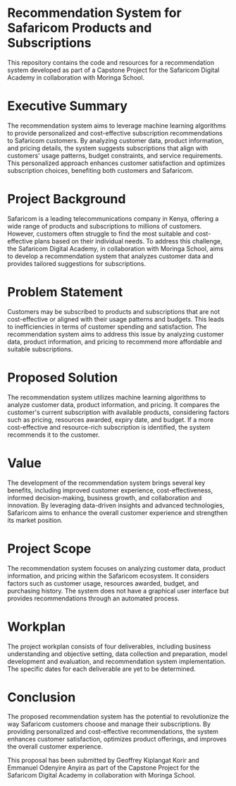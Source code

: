 # Recommendation System for Safaricom Products and Subscriptions
This repository contains the code and resources for a recommendation system developed as part of a Capstone Project for the Safaricom Digital Academy in collaboration with Moringa School.</br>

# Executive Summary
The recommendation system aims to leverage machine learning algorithms to provide personalized and cost-effective subscription recommendations to Safaricom customers. By analyzing customer data, product information, and pricing details, the system suggests subscriptions that align with customers' usage patterns, budget constraints, and service requirements. This personalized approach enhances customer satisfaction and optimizes subscription choices, benefiting both customers and Safaricom.</br>

# Project Background
Safaricom is a leading telecommunications company in Kenya, offering a wide range of products and subscriptions to millions of customers. However, customers often struggle to find the most suitable and cost-effective plans based on their individual needs. To address this challenge, the Safaricom Digital Academy, in collaboration with Moringa School, aims to develop a recommendation system that analyzes customer data and provides tailored suggestions for subscriptions.</br>

# Problem Statement
Customers may be subscribed to products and subscriptions that are not cost-effective or aligned with their usage patterns and budgets. This leads to inefficiencies in terms of customer spending and satisfaction. The recommendation system aims to address this issue by analyzing customer data, product information, and pricing to recommend more affordable and suitable subscriptions.</br>

# Proposed Solution
The recommendation system utilizes machine learning algorithms to analyze customer data, product information, and pricing. It compares the customer's current subscription with available products, considering factors such as pricing, resources awarded, expiry date, and budget. If a more cost-effective and resource-rich subscription is identified, the system recommends it to the customer.</br>

# Value
The development of the recommendation system brings several key benefits, including improved customer experience, cost-effectiveness, informed decision-making, business growth, and collaboration and innovation. By leveraging data-driven insights and advanced technologies, Safaricom aims to enhance the overall customer experience and strengthen its market position.</br>

# Project Scope
The recommendation system focuses on analyzing customer data, product information, and pricing within the Safaricom ecosystem. It considers factors such as customer usage, resources awarded, budget, and purchasing history. The system does not have a graphical user interface but provides recommendations through an automated process.</br>

# Workplan
The project workplan consists of four deliverables, including business understanding and objective setting, data collection and preparation, model development and evaluation, and recommendation system implementation. The specific dates for each deliverable are yet to be determined.</br>

# Conclusion
The proposed recommendation system has the potential to revolutionize the way Safaricom customers choose and manage their subscriptions. By providing personalized and cost-effective recommendations, the system enhances customer satisfaction, optimizes product offerings, and improves the overall customer experience.</br>

This proposal has been submitted by Geoffrey Kiplangat Korir and Emmanuel Odenyire Anyira as part of the Capstone Project for the Safaricom Digital Academy in collaboration with Moringa School.</br>
